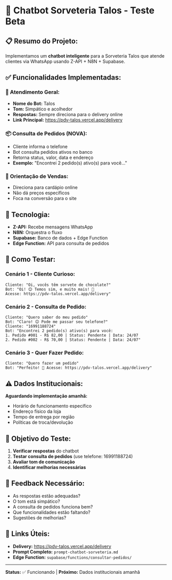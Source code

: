 # 🤖 Chatbot Sorveteria Talos - Teste Beta

## **📋 Resumo do Projeto:**
Implementamos um **chatbot inteligente** para a Sorveteria Talos que atende clientes via WhatsApp usando Z-API + N8N + Supabase.

## **✅ Funcionalidades Implementadas:**

### **🍦 Atendimento Geral:**
- **Nome do Bot:** Talos
- **Tom:** Simpático e acolhedor
- **Respostas:** Sempre direciona para o delivery online
- **Link Principal:** https://pdv-talos.vercel.app/delivery

### **📦 Consulta de Pedidos (NOVA):**
- Cliente informa o telefone
- Bot consulta pedidos ativos no banco
- Retorna status, valor, data e endereço
- **Exemplo:** "Encontrei 2 pedido(s) ativo(s) para você..."

### **🛒 Orientação de Vendas:**
- Direciona para cardápio online
- Não dá preços específicos
- Foca na conversão para o site

## **🔧 Tecnologia:**
- **Z-API:** Recebe mensagens WhatsApp
- **N8N:** Orquestra o fluxo
- **Supabase:** Banco de dados + Edge Function
- **Edge Function:** API para consulta de pedidos

## **📱 Como Testar:**

### **Cenário 1 - Cliente Curioso:**
```
Cliente: "Oi, vocês têm sorvete de chocolate?"
Bot: "Oi! 😊 Temos sim, e muito mais! 🍫
Acesse: https://pdv-talos.vercel.app/delivery"
```

### **Cenário 2 - Consulta de Pedido:**
```
Cliente: "Quero saber do meu pedido"
Bot: "Claro! 😊 Pode me passar seu telefone?"
Cliente: "16991188724"
Bot: "Encontrei 2 pedido(s) ativo(s) para você:
1. Pedido #001 - R$ 82,00 | Status: Pendente | Data: 24/07
2. Pedido #002 - R$ 70,00 | Status: Pendente | Data: 24/07"
```

### **Cenário 3 - Quer Fazer Pedido:**
```
Cliente: "Quero fazer um pedido"
Bot: "Perfeito! 🎉 Acesse: https://pdv-talos.vercel.app/delivery"
```

## **⚠️ Dados Institucionais:**
**Aguardando implementação amanhã:**
- Horário de funcionamento específico
- Endereço físico da loja
- Tempo de entrega por região
- Políticas de troca/devolução

## **🎯 Objetivo do Teste:**
1. **Verificar respostas** do chatbot
2. **Testar consulta de pedidos** (use telefone: 16991188724)
3. **Avaliar tom de comunicação**
4. **Identificar melhorias necessárias**

## **📝 Feedback Necessário:**
- As respostas estão adequadas?
- O tom está simpático?
- A consulta de pedidos funciona bem?
- Que funcionalidades estão faltando?
- Sugestões de melhorias?

## **🔗 Links Úteis:**
- **Delivery:** https://pdv-talos.vercel.app/delivery
- **Prompt Completo:** `prompt-chatbot-sorveteria.md`
- **Edge Function:** `supabase/functions/consultar-pedidos/`

---
**Status:** ✅ Funcionando | **Próximo:** Dados institucionais amanhã 